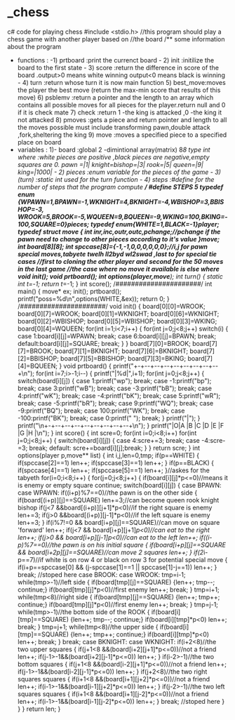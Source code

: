 # _chess
c# code for playing chess
#include <stdio.h>
//this program should play a chess game with another player based on
//the board
/** some information about the program
* functions : -1) prtboard :print the currenct board
             - 2) init     :initilize the board to the first state
             - 3) score    :return the difference in score of the board .output>0 means white winning
               output<0 means black is winning
             - 4) turn     :return whose turn it is now
main function 5) best_move:moves the player the best move (return the max-min score that results
                        of this move)
              6) psblemv  :return a pointer and the length to an array which contains all
                        possible moves for all pieces for the player.return null and 0 if it
                        is check mate
              7) check    :return 1 -the king is attacked ,0 -the king it not attacked
              8) pmoves   :gets a piece and return pointer and length to all the moves possible
                        must include transforming pawn,double attack ,fork,sheltering the king
              9) move     :moves a specified piece to a specified place on board
* variables : 1)- board    :global 2 -dimintional array(matrix) 8*8 type int
                        where :white pieces are positive ,black pieces are negative,empty squares
                        are 0.
                        pawn =|1|
                        knight=bishop=|3|
                        rook=|5|
                        queen=|9|
                        king=|1000|
             - 2) pieces   :enum variable for the pieces of the game
             - 3) (turn)   :static int used for the turn function
             - 4) steps    :#define for the number of steps that the program compute
**/
#define STEPS 5
typedef enum {WPAWN=1,BPAWN=-1,WKNIGHT=4,BKNIGHT=-4,WBISHOP=3,BBISHOP=-3,\
WROOK=5,BROOK=-5,WQUEEN=9,BQUEEN=-9,WKING=100,BKING=-100,SQUARE=0}pieces;
typedef enum{WHITE=1,BLACK=-1}player;
 typedef struct move
 {
 int inr,inc,outr,outc,pchange;//pchange if the pawn need to change to other pieces according to it's value
 }move;
int board[8][8];
int spccase[8]={-1,-1,0,0,0,0,0,0};//i,j for pawn special moves,tabyete twelh ll2byd wl2swad ,last to for special tie cases
//first to cloning the other player and second for the 50 moves in the last game
//the case where no move it available is else where
void init();
void prtboard();
int options(player,move**);
int turn()
{
static int t=-1;
return t*=-1;
}
int score();
/*######################*/
int main()
{
    move* ex;
 init();
 prtboard();
 printf("poss=%d\n",options(WHITE,&ex));
return 0;
}
/*######################*/
void init()
{
board[0][0]=WROOK;
board[0][7]=WROOK;
board[0][1]=WKNIGHT;
board[0][6]=WKNIGHT;
board[0][2]=WBISHOP;
board[0][5]=WBISHOP;
board[0][3]=WKING;
board[0][4]=WQUEEN;
for(int i=1;i<7;i++)
    {
     for(int j=0;j<8;j++)
       switch(i)
       {
       case 1:board[i][j]=WPAWN;
              break;
       case 6:board[i][j]=BPAWN;
              break;
       default:board[i][j]=SQUARE;
              break;
       }
    }
board[7][0]=BROOK;
board[7][7]=BROOK;
board[7][1]=BKNIGHT;
board[7][6]=BKNIGHT;
board[7][2]=BBISHOP;
board[7][5]=BBISHOP;
board[7][3]=BKING;
board[7][4]=BQUEEN;
}
void prtboard()
{
printf("+-+--+--+--+--+--+--+--+--+\n");
for(int i=7;i>-1;i--)
    {
        printf("|%d|",i+1);
    for(int j=0;j<8;j++)
        {
        switch(board[i][j])
        {
        case 1:printf("wp"); break;
        case -1:printf("bp"); break;
        case 3:printf("wB"); break;
        case -3:printf("bB"); break;
        case 4:printf("wK"); break;
        case -4:printf("bK"); break;
        case 5:printf("wR"); break;
        case -5:printf("bR"); break;
        case 9:printf("WQ"); break;
        case -9:printf("BQ"); break;
        case 100:printf("WK"); break;
        case -100:printf("BK"); break;
        case 0:printf("  "); break;
        }
        printf("|");
        }
    printf("\n+-+--+--+--+--+--+--+--+--+\n");
    }
 printf("|O|A |B |C |D |E |F |G |H |\n");
}
int score()
{
    int scre=0;
for(int i=0;i<8;i++)
for(int j=0;j<8;j++)
    {
     switch(board[i][j])
     {
      case 4:scre+=3; break;
      case -4:scre-=3; break;
      default: scre+=board[i][j];break;
     }
    }
    return scre;
}
int options(player p,move** list)
{
int i,j,len=0,tmp;
if(p==WHITE)
    {
    if(spccase[2]==1)
        len++;
    if(spccase[3]==1)
        len++;
    }
if(p==BLACK)
    {
     if(spccase[4]==1)
        len++;
     if(spccase[5]==1)
        len++;
    }//askes for the tabyeth
for(i=0;i<8;i++)
{
    for(j=0;j<8;j++)
    {
        if(board[i][j]*p<=0)//means it is enemy or empty square
            continue;
        switch(board[i][j])
        {
        case BPAWN:
        case WPAWN: if((i+p)%7==0)//the pawn is on the other side
                        {
                            if(board[(i+p)][j]==SQUARE)
                                 len+=3;//can become queen rook knight bishop
                            if(j<7 &&board[(i+p)][j+1]*p<0)//if the right square is enemy
                                len+=3;
                            if(j>0 &&board[(i+p)][j-1]*p<0)//if the left square is enemy
                                len+=3;
                        }
                    if(i%7!=0 && board[i+p][j]==SQUARE)//can move on square 'forward'
                        len++;
                    if(j<7 && board[i+p][j+1]*p<0)//can eat to the right
                        len++;
                    if(j>0 && board[i+p][j-1]*p<0)//can eat to the left
                        len++;
                    if((i-p)%7==0)//the pawn is on his initial square
                    {
                        if(board[i+p][j]==SQUARE && board[i+2*p][j]==SQUARE)//can move 2 squares
                            len++;
                    }
                    if(2*i-p==7)//if white is on row 4 or black on row 3 for potential special move
                    {
                     if(i+p==spccase[0] && (j-spccase[1]==1 || spccase[1]-j==1))
                        len++;
                    }
                    break;
                    //stoped here
        case BROOK:
        case WROOK: tmp=i-1;
                    while(tmp>-1)//left side
                        {
                        if(board[tmp][j]==SQUARE)
                            {len++; tmp--; continue;}
                        if(board[tmp][j]*p<0)//first enemy
                            len++;
                        break;
                        }
                    tmp=i+1;
                    while(tmp<8)//right side
                        {
                        if(board[tmp][j]==SQUARE)
                            {len++; tmp++; continue;}
                        if(board[tmp][j]*p<0)//first enemy
                            len++;
                        break;
                        }
                    tmp=j-1;
                    while(tmp>-1)//the bottom side of the ROOK
                    {
                    if(board[i][tmp]==SQUARE)
                        {len++; tmp--; continue;}
                    if(board[i][tmp]*p<0)
                        len++;
                    break;
                    }
                    tmp=j+1;
                    while(tmp<8)//the upper side
                    {
                    if(board[i][tmp]==SQUARE)
                        {len++; tmp++; continue;}
                    if(board[i][tmp]*p<0)
                        len++;
                    break;
                    }
                    break;
        case BKNIGHT:
        case WKNIGHT: if(i+2<8)//the two upper squares
                        {
                            if(j+1<8 &&(board[i+2][j+1]*p<=0))//not a friend
                                len++;
                            if(j-1>-1&&(board[i+2][j-1]*p<=0))
                                len++;
                        }
                      if(i-2>-1)//the two bottom squares
                      {
                          if(j+1<8 &&(board[i-2][j+1]*p<=0))//not a friend
                                len++;
                          if(j-1>-1&&(board[i-2][j-1]*p<=0))
                                len++;
                      }
                      if(j+2<8)//the two right squares squares
                        {
                            if(i+1<8 &&(board[i+1][j+2]*p<=0))//not a friend
                                len++;
                            if(i-1>-1&&(board[i-1][j+2]*p<=0))
                                len++;
                        }
                      if(j-2>-1)//the two left squares squares
                        {
                            if(i+1<8 &&(board[i+1][j-2]*p<=0))//not a friend
                                len++;
                            if(i-1>-1&&(board[i-1][j-2]*p<=0))
                                len++;
                        }
                        break;
                        //stoped here
        }
    }
}
return len;
}
